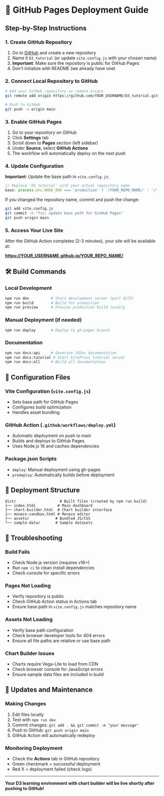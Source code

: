 # 🚀 GitHub Pages Deployment Guide

## Step-by-Step Instructions

### 1. Create GitHub Repository

1. Go to [GitHub](https://github.com) and create a new repository
2. Name it `D3_tutorial` (or update `vite.config.js` with your chosen name)
3. **Important**: Make sure the repository is public for GitHub Pages
4. Don't initialize with README (we already have one)

### 2. Connect Local Repository to GitHub

```bash
# Add your GitHub repository as remote origin
git remote add origin https://github.com/YOUR_USERNAME/D3_tutorial.git

# Push to GitHub
git push -u origin main
```

### 3. Enable GitHub Pages

1. Go to your repository on GitHub
2. Click **Settings** tab
3. Scroll down to **Pages** section (left sidebar)
4. Under **Source**, select **GitHub Actions** 
5. The workflow will automatically deploy on the next push

### 4. Update Configuration

**Important**: Update the base path in `vite.config.js`:

```javascript
// Replace 'D3_tutorial' with your actual repository name
base: process.env.NODE_ENV === 'production' ? '/YOUR_REPO_NAME/' : '/',
```

If you changed the repository name, commit and push the change:

```bash
git add vite.config.js
git commit -m "fix: update base path for GitHub Pages"
git push origin main
```

### 5. Access Your Live Site

After the GitHub Action completes (2-3 minutes), your site will be available at:

**https://YOUR_USERNAME.github.io/YOUR_REPO_NAME/**

## 🛠️ Build Commands

### Local Development
```bash
npm run dev          # Start development server (port 4173)
npm run build        # Build for production
npm run preview      # Preview production build locally
```

### Manual Deployment (if needed)
```bash
npm run deploy       # Deploy to gh-pages branch
```

### Documentation
```bash
npm run docs:api     # Generate JSDoc documentation
npm run docs:tutorial # Start VitePress tutorial server
npm run docs:all     # Build all documentation
```

## 🔧 Configuration Files

### Vite Configuration (`vite.config.js`)
- Sets base path for GitHub Pages
- Configures build optimization
- Handles asset bundling

### GitHub Action (`.github/workflows/deploy.yml`)
- Automatic deployment on push to main
- Builds and deploys to GitHub Pages
- Uses Node.js 18 and caches dependencies

### Package.json Scripts
- `deploy`: Manual deployment using gh-pages
- `predeploy`: Automatically builds before deployment

## 📁 Deployment Structure

```
dist/                    # Built files (created by npm run build)
├── index.html          # Main dashboard
├── chart-builder.html  # Chart builder interface
├── monaco-sandbox.html # Monaco editor
├── assets/            # Bundled JS/CSS
└── sample-data/       # Sample datasets
```

## 🐛 Troubleshooting

### Build Fails
- Check Node.js version (requires v16+)
- Run `npm ci` to clean install dependencies
- Check console for specific errors

### Pages Not Loading
- Verify repository is public
- Check GitHub Action status in Actions tab
- Ensure base path in `vite.config.js` matches repository name

### Assets Not Loading
- Verify base path configuration
- Check browser developer tools for 404 errors
- Ensure all file paths are relative or use base path

### Chart Builder Issues
- Charts require Vega-Lite to load from CDN
- Check browser console for JavaScript errors
- Ensure sample data files are included in build

## 🔄 Updates and Maintenance

### Making Changes
1. Edit files locally
2. Test with `npm run dev`
3. Commit changes: `git add . && git commit -m "your message"`
4. Push to GitHub: `git push origin main`
5. GitHub Action will automatically redeploy

### Monitoring Deployment
- Check the **Actions** tab in GitHub repository
- Green checkmark = successful deployment
- Red X = deployment failed (check logs)

---

**Your D3 learning environment with chart builder will be live shortly after pushing to GitHub!**